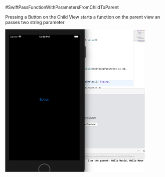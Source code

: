 #SwiftPassFunctionWithParametersFromChildToParent

Pressing a Button on the Child View starts a function on the parent view an passes two string parameter


![ScreenShot](https://github.com/RoSchmi/ProgramsXCode/blob/master/SwiftPassFunctionWithParametersFromChildToParent/SwiftPassFunctionWithParametersFromChildToParent/Pictures/PassFunctionWithParametersFromChildToParent.png)
